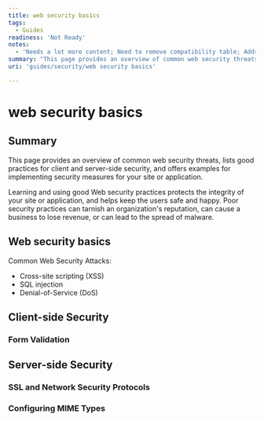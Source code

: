 ```yaml
---
title: web security basics
tags:
  - Guides
readiness: 'Not Ready'
notes:
  - 'Needs a lot more content; Need to remove compatibility table; Address minor bugs in comments; Need to cross-link to other relevant content'
summary: "This page provides an overview of common web security threats, lists good practices for client and server-side security, and offers examples for implementing security measures for your site or application.\n"
uri: 'guides/security/web security basics'

---
```

# web security basics

## Summary

This page provides an overview of common web security threats, lists good practices for client and server-side security, and offers examples for implementing security measures for your site or application.

Learning and using good Web security practices protects the integrity of your site or application, and helps keep the users safe and happy. Poor security practices can tarnish an organization's reputation, can cause a business to lose revenue, or can lead to the spread of malware.

## Web security basics

Common Web Security Attacks:

-   Cross-site scripting (XSS)
-   SQL injection
-   Denial-of-Service (DoS)

## Client-side Security

### Form Validation

## Server-side Security

### SSL and Network Security Protocols

### Configuring MIME Types

